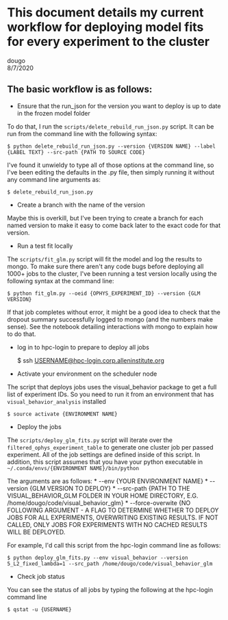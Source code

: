 # This document details my current workflow for deploying model fits for every experiment to the cluster
dougo  
8/7/2020

## The basic workflow is as follows:
* Ensure that the run_json for the version you want to deploy is up to date in the frozen model folder

To do that, I run the `scripts/delete_rebuild_run_json.py` script. It can be run from the command line with the following syntax:

    $ python delete_rebuild_run_json.py --version {VERSION NAME} --label {LABEL TEXT} --src-path {PATH TO SOURCE CODE}
    
I've found it unwieldy to type all of those options at the command line, so I've been editing the defaults in the .py file, then simply running it without any command line arguments as:

    $ delete_rebuild_run_json.py
    
* Create a branch with the name of the version

Maybe this is overkill, but I've been trying to create a branch for each named version to make it easy to come back later to the exact code for that version.

* Run a test fit locally

The `scripts/fit_glm.py` script will fit the model and log the results to mongo. To make sure there aren't any code bugs before deploying all 1000+ jobs to the cluster, I've been running a test version locally using the following syntax at the command line:

    $ python fit_glm.py --oeid {OPHYS_EXPERIMENT_ID} --version {GLM VERSION}
    
If that job completes without error, it might be a good idea to check that the dropout summary successfully logged to mongo (and the numbers make sense). See the notebook detailing interactions with mongo to explain how to do that.

* log in to hpc-login to prepare to deploy all jobs

    $ ssh USERNAME@hpc-login.corp.alleninstitute.org

* Activate your environment on the scheduler node

The script that deploys jobs uses the visual_behavior package to get a full list of experiment IDs. So you need to run it from an environment that has `visual_behavior_analysis` installed

    $ source activate {ENVIRONMENT NAME}
    
* Deploy the jobs

The `scripts/deploy_glm_fits.py` script will iterate over the `filtered_ophys_experiment_table` to generate one cluster job per passed experiment. All of the job settings are defined inside of this script. In addition, this script assumes that you have your python executable in `~/.conda/envs/{ENVIRONMENT NAME}/bin/python`

The arguments are as follows:
    * --env {YOUR ENVIRONMENT NAME}
    * --version {GLM VERSION TO DEPLOY}
    * --src-path {PATH TO THE VISUAL_BEHAVIOR_GLM FOLDER IN YOUR HOME DIRECTORY, E.G. /home/dougo/code/visual_behavior_glm}
    * --force-overwite {NO FOLLOWING ARGUMENT - A FLAG TO DETERMINE WHETHER TO DEPLOY JOBS FOR ALL EXPERIMENTS, OVERWRITING EXISTING RESULTS. IF NOT CALLED, ONLY JOBS FOR EXPERIMENTS WITH NO CACHED RESULTS WILL BE DEPLOYED.
    
For example, I'd call this script from the hpc-login command line as follows:

    $ python deploy_glm_fits.py --env visual_behavior --version 5_L2_fixed_lambda=1 --src_path /home/dougo/code/visual_behavior_glm 
    
    
* Check job status

You can see the status of all jobs by typing the following at the hpc-login command line

    $ qstat -u {USERNAME}